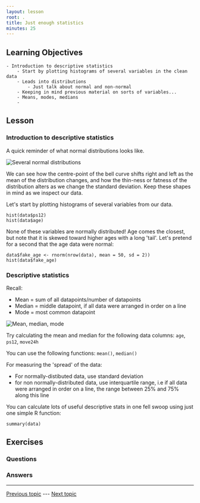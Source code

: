 ```yaml
---
layout: lesson
root: .
title: Just enough statistics
minutes: 25
---
```


<!-- rename file with the lesson name replacing template -->

## Learning Objectives 

    - Introduction to descriptive statistics
        - Start by plotting histograms of several variables in the clean data
        - Leads into distributions
            - Just talk about normal and non-normal
        - Keeping in mind previous material on sorts of variables...
        - Means, modes, medians
        - 


## Lesson 

### Introduction to descriptive statistics

A quick reminder of what normal distributions looks like.

![Several normal distributions](https://upload.wikimedia.org/wikipedia/commons/thumb/7/74/Normal_Distribution_PDF.svg/2000px-Normal_Distribution_PDF.svg.png)

We can see how the centre-point of the bell curve shifts right and left as the mean of the distribution changes, and how the thin-ness or fatness of the distribution alters as we change the standard deviation. Keep these shapes in mind as we inspect our data.

Let's start by plotting histograms of several variables from our data.
    
```
hist(data$ps12)
hist(data$age)
```

None of these variables are normally distributed! Age comes the closest, but note that it is skewed toward higher ages with a long 'tail'. Let's pretend for a second that the age data were normal:
    
```
data$fake_age <- rnorm(nrow(data), mean = 50, sd = 2))  
hist(data$fake_age)
```


### Descriptive statistics

Recall:

- Mean = sum of all datapoints/number of datapoints
- Median = middle datapoint, if all data were arranged in order on a line
- Mode = most common datapoint

![Mean, median, mode](https://upload.wikimedia.org/wikipedia/commons/thumb/d/de/Comparison_mean_median_mode.svg/2000px-Comparison_mean_median_mode.svg.png)

Try calculating the mean and median for the following data columns: `age`, `ps12`, `move24h`

You can use the following functions: `mean()`, `median()`

For measuring the 'spread' of the data:

- For normally-distibuted data, use standard deviation
- for non normally-distributed data, use interquartile range, i.e if all data were arranged in order on a line, the range between 25% and 75% along this line

You can calculate lots of useful descriptive stats in one fell swoop using just one simple R function:

```
summary(data)
```


## Exercises

### Questions

### Answers



---

[Previous topic]() --- [Next topic]()



